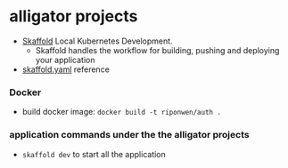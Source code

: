 # alligator projects

- [Skaffold](https://skaffold.dev/) Local Kubernetes Development.
  - Skaffold handles the workflow for building, pushing and deploying your application
- [skaffold.yaml](https://skaffold.dev/docs/references/yaml/) reference

### Docker

- build docker image: `docker build -t riponwen/auth .`

### application commands under the the alligator projects

- `skaffold dev` to start all the application
